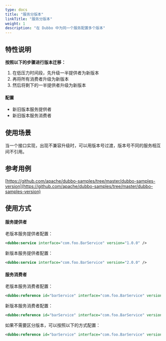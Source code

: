 ```yaml
---
type: docs
title: "服务分版本"
linkTitle: "服务分版本"
weight: 1
description: "在 Dubbo 中为同一个服务配置多个版本"
---
```


## 特性说明
**按照以下的步骤进行版本迁移：**

1. 在低压力时间段，先升级一半提供者为新版本
2. 再将所有消费者升级为新版本
3. 然后将剩下的一半提供者升级为新版本

#### 配置
- 新旧版本服务提供者
- 新旧版本服务消费者

## 使用场景
当一个接口实现，出现不兼容升级时，可以用版本号过渡，版本号不同的服务相互间不引用。

## 参考用例

[https://github.com/apache/dubbo-samples/tree/master/dubbo-samples-version](https://github.com/apache/dubbo-samples/tree/master/dubbo-samples-version)

## 使用方式
#### 服务提供者
老版本服务提供者配置：
```xml
<dubbo:service interface="com.foo.BarService" version="1.0.0" />
```
新版本服务提供者配置：
```xml
<dubbo:service interface="com.foo.BarService" version="2.0.0" />
```
#### 服务消费者
老版本服务消费者配置：
```xml
<dubbo:reference id="barService" interface="com.foo.BarService" version="1.0.0" />
```
新版本服务消费者配置：
```xml
<dubbo:reference id="barService" interface="com.foo.BarService" version="2.0.0" />
```

如果不需要区分版本，可以按照以下的方式配置：
```xml
<dubbo:reference id="barService" interface="com.foo.BarService" version="*" />
```